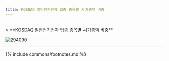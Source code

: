 ```yaml
---
title: KOSDAQ 일반전기전자 업종 종목별 시가총액 비중
---
```

<br>
> **KOSDAQ 일반전기전자 업종 종목별 시가총액 비중<a id="pie"></a>**

![294090](images/kosdaq_업종_일반전기전자_종목.png)

---
{% include commons/footnotes.md %}